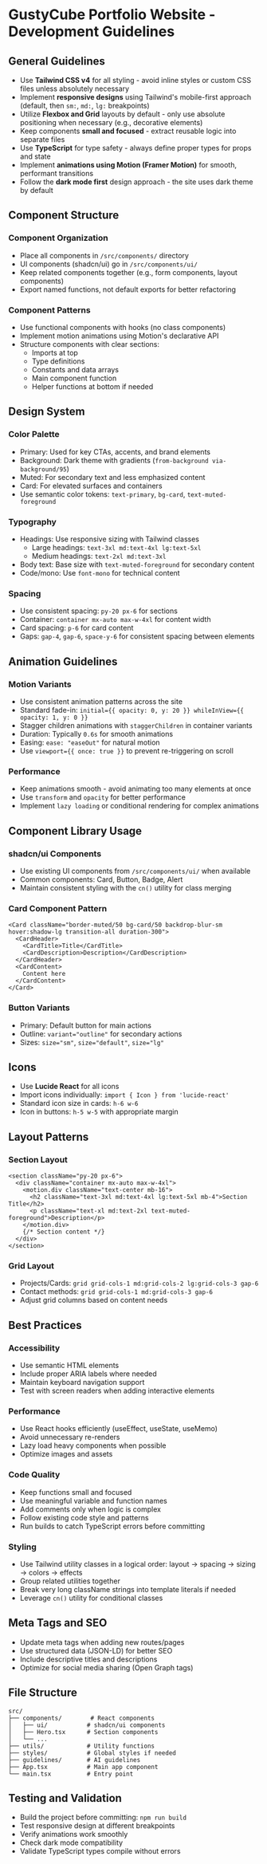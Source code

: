 # GustyCube Portfolio Website - Development Guidelines

## General Guidelines

* Use **Tailwind CSS v4** for all styling - avoid inline styles or custom CSS files unless absolutely necessary
* Implement **responsive designs** using Tailwind's mobile-first approach (default, then `sm:`, `md:`, `lg:` breakpoints)
* Utilize **Flexbox and Grid** layouts by default - only use absolute positioning when necessary (e.g., decorative elements)
* Keep components **small and focused** - extract reusable logic into separate files
* Use **TypeScript** for type safety - always define proper types for props and state
* Implement **animations using Motion (Framer Motion)** for smooth, performant transitions
* Follow the **dark mode first** design approach - the site uses dark theme by default

## Component Structure

### Component Organization
* Place all components in `/src/components/` directory
* UI components (shadcn/ui) go in `/src/components/ui/`
* Keep related components together (e.g., form components, layout components)
* Export named functions, not default exports for better refactoring

### Component Patterns
* Use functional components with hooks (no class components)
* Implement motion animations using Motion's declarative API
* Structure components with clear sections:
  - Imports at top
  - Type definitions
  - Constants and data arrays
  - Main component function
  - Helper functions at bottom if needed

## Design System

### Color Palette
* Primary: Used for key CTAs, accents, and brand elements
* Background: Dark theme with gradients (`from-background via-background/95`)
* Muted: For secondary text and less emphasized content
* Card: For elevated surfaces and containers
* Use semantic color tokens: `text-primary`, `bg-card`, `text-muted-foreground`

### Typography
* Headings: Use responsive sizing with Tailwind classes
  - Large headings: `text-3xl md:text-4xl lg:text-5xl`
  - Medium headings: `text-2xl md:text-3xl`
* Body text: Base size with `text-muted-foreground` for secondary content
* Code/mono: Use `font-mono` for technical content

### Spacing
* Use consistent spacing: `py-20 px-6` for sections
* Container: `container mx-auto max-w-4xl` for content width
* Card spacing: `p-6` for card content
* Gaps: `gap-4`, `gap-6`, `space-y-6` for consistent spacing between elements

## Animation Guidelines

### Motion Variants
* Use consistent animation patterns across the site
* Standard fade-in: `initial={{ opacity: 0, y: 20 }} whileInView={{ opacity: 1, y: 0 }}`
* Stagger children animations with `staggerChildren` in container variants
* Duration: Typically `0.6s` for smooth animations
* Easing: `ease: "easeOut"` for natural motion
* Use `viewport={{ once: true }}` to prevent re-triggering on scroll

### Performance
* Keep animations smooth - avoid animating too many elements at once
* Use `transform` and `opacity` for better performance
* Implement `lazy loading` or conditional rendering for complex animations

## Component Library Usage

### shadcn/ui Components
* Use existing UI components from `/src/components/ui/` when available
* Common components: Card, Button, Badge, Alert
* Maintain consistent styling with the `cn()` utility for class merging

### Card Component Pattern
```tsx
<Card className="border-muted/50 bg-card/50 backdrop-blur-sm hover:shadow-lg transition-all duration-300">
  <CardHeader>
    <CardTitle>Title</CardTitle>
    <CardDescription>Description</CardDescription>
  </CardHeader>
  <CardContent>
    Content here
  </CardContent>
</Card>
```

### Button Variants
* Primary: Default button for main actions
* Outline: `variant="outline"` for secondary actions
* Sizes: `size="sm"`, `size="default"`, `size="lg"`

## Icons

* Use **Lucide React** for all icons
* Import icons individually: `import { Icon } from 'lucide-react'`
* Standard icon size in cards: `h-6 w-6`
* Icon in buttons: `h-5 w-5` with appropriate margin

## Layout Patterns

### Section Layout
```tsx
<section className="py-20 px-6">
  <div className="container mx-auto max-w-4xl">
    <motion.div className="text-center mb-16">
      <h2 className="text-3xl md:text-4xl lg:text-5xl mb-4">Section Title</h2>
      <p className="text-xl md:text-2xl text-muted-foreground">Description</p>
    </motion.div>
    {/* Section content */}
  </div>
</section>
```

### Grid Layout
* Projects/Cards: `grid grid-cols-1 md:grid-cols-2 lg:grid-cols-3 gap-6`
* Contact methods: `grid grid-cols-1 md:grid-cols-3 gap-6`
* Adjust grid columns based on content needs

## Best Practices

### Accessibility
* Use semantic HTML elements
* Include proper ARIA labels where needed
* Maintain keyboard navigation support
* Test with screen readers when adding interactive elements

### Performance
* Use React hooks efficiently (useEffect, useState, useMemo)
* Avoid unnecessary re-renders
* Lazy load heavy components when possible
* Optimize images and assets

### Code Quality
* Keep functions small and focused
* Use meaningful variable and function names
* Add comments only when logic is complex
* Follow existing code style and patterns
* Run builds to catch TypeScript errors before committing

### Styling
* Use Tailwind utility classes in a logical order: layout → spacing → sizing → colors → effects
* Group related utilities together
* Break very long className strings into template literals if needed
* Leverage `cn()` utility for conditional classes

## Meta Tags and SEO

* Update meta tags when adding new routes/pages
* Use structured data (JSON-LD) for better SEO
* Include descriptive titles and descriptions
* Optimize for social media sharing (Open Graph tags)

## File Structure

```
src/
├── components/        # React components
│   ├── ui/           # shadcn/ui components
│   ├── Hero.tsx      # Section components
│   └── ...
├── utils/            # Utility functions
├── styles/           # Global styles if needed
├── guidelines/       # AI guidelines
├── App.tsx           # Main app component
└── main.tsx          # Entry point
```

## Testing and Validation

* Build the project before committing: `npm run build`
* Test responsive design at different breakpoints
* Verify animations work smoothly
* Check dark mode compatibility
* Validate TypeScript types compile without errors
